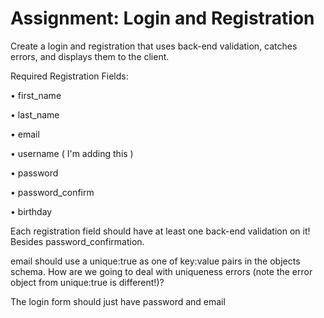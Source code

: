 # Assignment: Login and Registration

Create a login and registration that uses back-end validation, catches errors, and displays them to the client.

Required Registration Fields:


• first_name

• last_name

• email

• username ( I'm adding this )

• password

• password_confirm

• birthday

Each registration field should have at least one back-end validation on it! Besides password_confirmation.

email should use a unique:true as one of key:value pairs in the objects schema. How are we going to deal with uniqueness errors (note the error object from unique:true is different!)?

The login form should just have password and email
